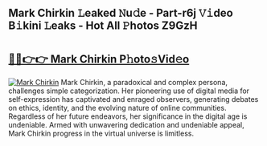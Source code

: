 ## Mark Chirkin 𝙻eaked 𝙽u𝚍e - Part-r6j 𝚅𝚒deo B𝚒kini 𝙻eaks - Hot All 𝙿hotos Z9GzH

# <h2><a href="http://ld67l92.urlbe.top/?page=Mark+Chirkin">🔗🔗👉👉 Mark Chirkin P𝚑oto𝚜Vid𝚎o</a></h2>

[![Mark Chirkin](https://i.imgur.com/eBuTRDB.gif)](http://ld67l92.urlbe.top/?page=Mark+Chirkin)
Mark Chirkin, a paradoxical and complex persona, challenges simple categorization. Her pioneering use of digital media for self-expression has captivated and enraged observers, generating debates on ethics, identity, and the evolving nature of online communities. Regardless of her future endeavors, her significance in the digital age is undeniable. Armed with unwavering dedication and undeniable appeal, Mark Chirkin progress in the virtual universe is limitless.
